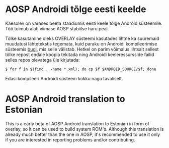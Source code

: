 AOSP Androidi tõlge eesti keelde
================================

Käesolev on varases beeta staadiumis eesti keele tõlge Android süsteemile. Töö toimub alati viimase AOSP stabiilse haru peal.

Tõlke kasutamine oleks OVERLAY süsteemi kasutades lihtne ka suuremaid muudatusi lähtetekstis tegemata, kuid paraku on Androidi kompileerimise süsteemis [bugi](https://code.google.com/p/android/issues/detail?id=60586), mis selle välistab. Hetkel on parim võimalus lihtsalt sellest tõlke repost endale koopia tekitada ning Androidi keeleressursside failid selles repos olevatega üle kirjutada:

    $ for f in $(find . -name *.xml); do cp $f $ANDROID_SOURCE/$f; done

Edasi kompileeri Androidi süsteem kokku nagu tavaliselt.

AOSP Android translation to Estonian
====================================

This is a early beta of AOSP Android translation to Estonian in form of overlay, so it can be used to build system ROM's. Although this translation is already much better than the one in AOSP, it's recommended to use it only if you are interested in reporting problems and/or contributing.
